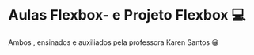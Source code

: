 # Aulas Flexbox- e Projeto Flexbox :computer:	


 Ambos , ensinados e auxiliados pela professora Karen Santos :grinning:
